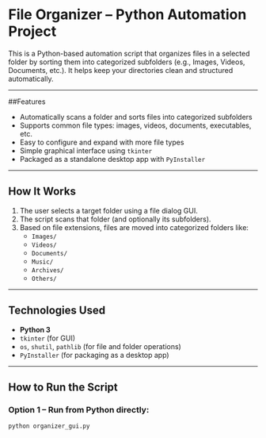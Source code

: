 #  File Organizer – Python Automation Project

This is a Python-based automation script that organizes files in a selected folder by sorting them into categorized subfolders (e.g., Images, Videos, Documents, etc.). It helps keep your directories clean and structured automatically.

---

##Features

- Automatically scans a folder and sorts files into categorized subfolders
- Supports common file types: images, videos, documents, executables, etc.
- Easy to configure and expand with more file types
- Simple graphical interface using `tkinter`
- Packaged as a standalone desktop app with `PyInstaller`

---

## How It Works

1. The user selects a target folder using a file dialog GUI.
2. The script scans that folder (and optionally its subfolders).
3. Based on file extensions, files are moved into categorized folders like:
   - `Images/`
   - `Videos/`
   - `Documents/`
   - `Music/`
   - `Archives/`
   - `Others/`

---

##  Technologies Used

- **Python 3**
- `tkinter` (for GUI)
- `os`, `shutil`, `pathlib` (for file and folder operations)
- `PyInstaller` (for packaging as a desktop app)

---

##  How to Run the Script

### Option 1 – Run from Python directly:
```bash
python organizer_gui.py



